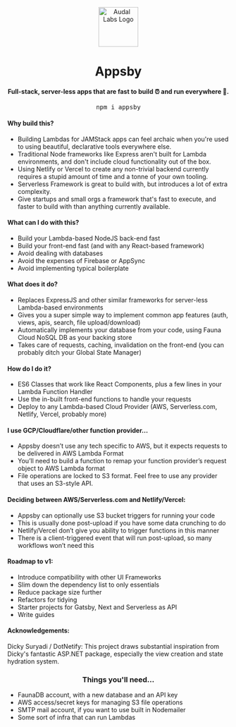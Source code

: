 <p align="center">
  <a href="http://www.audallabs.com">
    <img alt="Audal Labs Logo" src="https://static.audallabs.com/logodark.png" width="90" />
  </a>
</p>

<h1 align="center">Appsby</h1>

<h4 align="center">Full-stack, server-less apps that are fast to build ⏰ and run everywhere 🏃‍.</h4>

<pre align="center">npm i appsby</pre>

#### Why build this?
- Building Lambdas for JAMStack apps can feel archaic when you're used to using beautiful, declarative tools everywhere else. 
- Traditional Node frameworks like Express aren't built for Lambda environments, and don't include cloud functionality out of the box.
- Using Netlify or Vercel to create any non-trivial backend currently requires a stupid amount of time and a tonne of your own tooling.
- Serverless Framework is great to build with, but introduces a lot of extra complexity.
- Give startups and small orgs a framework that's fast to execute, and faster to build with than anything currently available.

#### What can I do with this?
- Build your Lambda-based NodeJS back-end fast
- Build your front-end fast (and with any React-based framework)
- Avoid dealing with databases
- Avoid the expenses of Firebase or AppSync
- Avoid implementing typical boilerplate

#### What does it do?
- Replaces ExpressJS and other similar frameworks for server-less Lambda-based environments
- Gives you a super simple way to implement common app features (auth, views, apis, search, file upload/download)
- Automatically implements your database from your code, using Fauna Cloud NoSQL DB as your backing store
- Takes care of requests, caching, invalidation on the front-end (you can probably ditch your Global State Manager)

#### How do I do it?
- ES6 Classes that work like React Components, plus a few lines in your Lambda Function Handler
- Use the in-built front-end functions to handle your requests
- Deploy to any Lambda-based Cloud Provider (AWS, Serverless.com, Netlify, Vercel, probably more)


#### I use GCP/Cloudflare/other function provider...
- Appsby doesn’t use any tech specific to AWS, but it expects requests to be delivered in AWS Lambda Format
- You’ll need to build a function to remap your function provider’s request object to AWS Lambda format
- File operations are locked to S3 format. Feel free to use any provider that uses an S3-style API.

#### Deciding between AWS/Serverless.com and Netlify/Vercel:
- Appsby can optionally use S3 bucket triggers for running your code
- This is usually done post-upload if you have some data crunching to do
- Netlify/Vercel don’t give you ability to trigger functions in this manner
- There is a client-triggered event that will run post-upload, so many workflows won’t need this

#### Roadmap to v1:
- Introduce compatibility with other UI Frameworks
- Slim down the dependency list to only essentials
- Reduce package size further
- Refactors for tidying
- Starter projects for Gatsby, Next and Serverless as API
- Write guides

#### Acknowledgements:
Dicky Suryadi / DotNetify: This project draws substantial inspiration from Dicky's fantastic ASP.NET package, especially the view creation and state hydration system.

<h3 align="center">Things you'll need...</h3>

- FaunaDB account, with a new database and an API key
- AWS access/secret keys for managing S3 file operations
- SMTP mail account, if you want to use built in Nodemailer
- Some sort of infra that can run Lambdas
